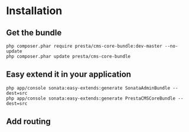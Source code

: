 Installation
=============


## Get the bundle

    php composer.phar require presta/cms-core-bundle:dev-master --no-update
    php composer.phar update presta/cms-core-bundle

## Easy extend it in your application

    php app/console sonata:easy-extends:generate SonataAdminBundle --dest=src
    php app/console sonata:easy-extends:generate PrestaCMSCoreBundle --dest=src

## Add routing

